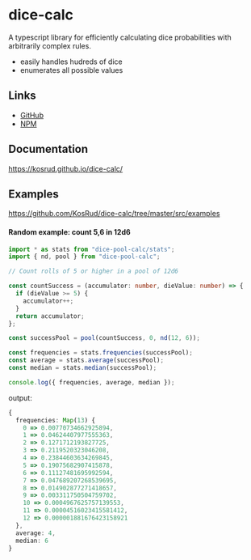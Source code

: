 # dice-calc

A typescript library for efficiently calculating dice probabilities with arbitrarily complex rules.

* easily handles hudreds of dice
* enumerates all possible values

## Links

* [GitHub](https://github.com/KosRud/dice-pool-calc)
* [NPM](https://www.npmjs.com/package/dice-pool-calc)

## Documentation

https://kosrud.github.io/dice-calc/

## Examples

https://github.com/KosRud/dice-calc/tree/master/src/examples

#### Random example: count 5,6 in 12d6

```ts
import * as stats from "dice-pool-calc/stats";
import { nd, pool } from "dice-pool-calc";

// Count rolls of 5 or higher in a pool of 12d6

const countSuccess = (accumulator: number, dieValue: number) => {
  if (dieValue >= 5) {
    accumulator++;
  }
  return accumulator;
};

const successPool = pool(countSuccess, 0, nd(12, 6));

const frequencies = stats.frequencies(successPool);
const average = stats.average(successPool);
const median = stats.median(successPool);

console.log({ frequencies, average, median });
```

output:

```ts
{
  frequencies: Map(13) {
    0 => 0.00770734662925894,
    1 => 0.04624407977555363,
    2 => 0.1271712193827725,
    3 => 0.2119520323046208,
    4 => 0.23844603634269845,
    5 => 0.19075682907415878,
    6 => 0.11127481695992594,
    7 => 0.047689207268539695,
    8 => 0.014902877271418657,
    9 => 0.003311750504759702,
    10 => 0.0004967625757139553,
    11 => 0.00004516023415581412,
    12 => 0.000001881676423158921
  },
  average: 4,
  median: 6
}
```
